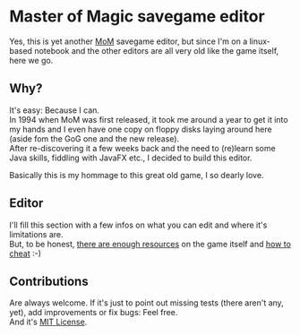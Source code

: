 # Master of Magic savegame editor

Yes, this is yet another [MoM](https://de.wikipedia.org/wiki/Master_of_Magic) savegame editor, but since I'm on a linux-based notebook and the other editors are all very old like the game itself, here we go.

## Why?
It's easy: Because I can.  
In 1994 when MoM was first released, it took me around a year to get it into my hands and I even have one copy on floppy disks laying around here (aside fom the GoG one and the new release).  
After re-discovering it a few weeks back and the need to (re)learn some Java skills, fiddling with JavaFX etc., I decided to build this editor.

Basically this is my hommage to this great old game, I so dearly love.

## Editor
I'll fill this section with a few infos on what you can edit and where it's limitations are.  
But, to be honest, [there are enough resources](https://masterofmagic.fandom.com/wiki/Save_Game_Format) on the game itself and [how to cheat](http://pcgamescreens.blogspot.com/2017/12/master-of-magic-hex-editor-codes-and.html) :-)

## Contributions
Are always welcome. If it's just to point out missing tests (there aren't any, yet), add improvements or fix bugs: Feel free.   
And it's [MIT License](LICENSE.txt).